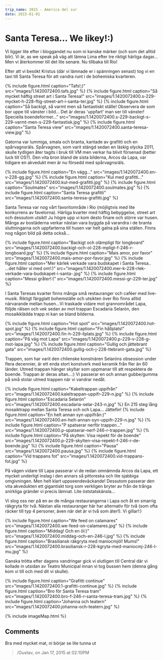 ```yaml
---
trip_name: 2015 - America del sur
date: 2015-01-01
---
```


# Santa Teresa... We likey!:)

Vi ligger lite efter i bloggandet nu som ni kanske märker (och som det alltid blir). Vi är, as we speak på väg att lämna Lima efter tre riktigt härliga dagar... Men vi återkommer till det lite senare. Nu tillbaka till Rio!

Efter att vi besökt Kristus (där vi lämnade er i spänningen senast) tog vi en taxi till Santa Teresa för att vandra runt i de bohemiska kvarteren.

{% include figure.html caption="Tafs!;)" src="images/1.1420072400.tafs.jpg" %}
{% include figure.html caption="Så mycket häftig street art i Santa Teresa!" src="images/1.1420072400.s-229-mycket-h-228-ftig-street-art-i-santa-ter.jpg" %}
{% include figure.html caption="Så backigt, så varmt men så fantastiskt ställe! Observera de som bor uppe till vänster i bild... Det är deras 'uppfart' man ser till vänster! Speciella boendeformer..." src="images/1.1420072400.s-229-backigt-s-229-varmt-men-s-229-fantastisk.jpg" %}
{% include figure.html caption="Santa Teresa view" src="images/1.1420072400.santa-teresa-view.jpg" %}

Gatorna var lummiga, smala och branta, kantade av grafitti och en spårvagnsräls. Spårvagnen, som varit stängd sedan en läskig olycka 2011, skulle tydligen åter tagits i bruk till VM men verkar ha blivit försenad (better luck till OS?). Den vita bron bland de sista bilderna, Arcos da Lapa, var tidigare en akvedukt men är nu försedd med spårvagnsräls.

{% include figure.html caption="En vägg..." src="images/1.1420072400.en-v-228-gg.jpg" %}
{% include figure.html caption="Kul med grafitti..." src="images/1.1420072400.kul-med-grafitti.jpg" %}
{% include figure.html caption="Soulmates" src="images/1.1420072400.soulmates.jpg" %}
{% include figure.html caption="Santa Teresa grafitti" src="images/1.1420072400.santa-teresa-grafitti.jpg" %}

Santa Teresa var nog vårt favoritområde i Rio (möjligtvis med lite konkurrens av favelorna). Härliga kvarter med häftig bebyggelse, street art och dessutom utsikt! Ju högre upp vi kom desto finare och större var husen. Många av bostäderna verkar nästan vara byggda på varandra i de branta sluttningarna och uppfarterna till husen var helt galna på sina ställen. Finns nog någon bild på detta också...

{% include figure.html caption="Backigt och olämpligt för longboard" src="images/1.1420072400.backigt-och-ol-228-mpligt-f-246-r-longboard.jpg" %}
{% include figure.html caption="Mais amor, por favor" src="images/1.1420072400.mais-amor-por-favor.jpg" %}
{% include figure.html caption="Mer kärlek verkade vara budskapet i Santa Teresa.. ...det håller vi med om!:)" src="images/1.1420072400.mer-k-228-rlek-verkade-vara-budskapet-i-santa-.jpg" %}
{% include figure.html caption="Messi gråter!:(" src="images/1.1420072400.messi-gr-229-ter.jpg" %}

I Santa Teresas kvarter finns många små restauranger och caféer med live-musik. Riktigt färgglatt bohemställe och utsikten över Rio finns alltid närvarande mellan husen...Vi traskade vidare mot grannområdet Lapa, följde rälsen och vek sedan av mot trappan Escadaria Selarón, den mosaikklädda trapp ni kan se bland bilderna.

{% include figure.html caption="Hot spot" src="images/1.1420072400.hot-spot.jpg" %}
{% include figure.html caption="Fin hållplats!" src="images/1.1420072400.fin-h-229-llplats.jpg" %}
{% include figure.html caption="På väg mot Lapa" src="images/1.1420072400.p-229-v-228-g-mot-lapa.jpg" %}
{% include figure.html caption="Gullig och jättebrant gata" src="images/1.1420072400.gullig-och-j-228-ttebrant-gata.jpg" %}

Trappen, som har varit den chilenske konstnären Selaróns obsession under flera decennier, är ett enda stort konstverk med keramik från fler än 60 länder. Utmed trappan hänger skyltar som uppmanar till att respektera de boende. Trappan är deras altan...:) Vi passerar en och annan gubbe/gumma på små stolar utmed trappen när vi vandrar nedåt.

{% include figure.html caption="Kakeltrappan uppifrån" src="images/1.1420072400.kaleltrappan-uppifr-229-n.jpg" %}
{% include figure.html caption="Escadaria Selarón" src="images/1.1420072400.escadaria-selar-243-n.jpg" %}
En 215 steg lång mosaiktrapp mellan Santa Teresa och och Lapa... Jättefin!
{% include figure.html caption="En helt annan syn uppifrån:)" src="images/1.1420072400.en-helt-annan-syn-uppifr-229-n.jpg" %}
{% include figure.html caption="P spatserar nerför trappen..." src="images/1.1420072400.p-spatserar-nerf-246-r-trappen.jpg" %}
{% include figure.html caption="På skylten: Visa repekt för de boende" src="images/1.1420072400.p-229-skylten-visa-repekt-f-246-r-de-boende.jpg" %}
{% include figure.html caption="Pausa" src="images/1.1420072400.pausa.jpg" %}
{% include figure.html caption="Vid trappans fot" src="images/1.1420072400.vid-trappans-fot.jpg" %}

På vägen vidare till Lapa passerar vi de redan omnämnda Arcos da Lapa, ett mycket underligt inslag i den annars så pittoreska och lite sjabbiga omgivningen. Men helt klart uppseendeväckande! Dessutom passerar den vita akvedukten ett gigantiskt torg som verkligen bryter av från de trånga snirkliga gränder vi precis lämnat. Lite öststatskänsla...

Vi slog oss ner på en av de många restaurangerna i Lapa och åt en smarrig räkgryta för två. Nästan alla restauranger här har alternativ för två (som ofta räcker till typ 4 personer, även när det är vi två som äter!). Vi gillar!:)

{% include figure.html caption="We feed on calamares" src="images/1.1420072400.we-feed-on-calamares.jpg" %}
{% include figure.html caption="Middag! Och en öl:)" src="images/1.1420072400.middag-och-en-246-l.jpg" %}
{% include figure.html caption="Brasiliansk räkgryta med maniocmjöl! Mums!" src="images/1.1420072400.brasiliansk-r-228-kgryta-med-maniocmj-246-l-mu.jpg" %}

Ganska trötta efter dagens vandringar gick vi slutligen till Central där vi kollade in utsidan av Teatro Municipal innan vi tog bussen hem (denna gång kom vi till och med dit vi skulle).

{% include figure.html caption="Grafitti continue" src="images/1.1420072400.1-grafitti-continue.jpg" %}
{% include figure.html caption="Bro för Santa Teresa tram" src="images/1.1420072400.bro-f-246-r-santa-teresa-tram.jpg" %}
{% include figure.html caption="Johanna och teatern" src="images/1.1420072400.johanna-och-teatern.jpg" %}

{% include imageMap.html %}

## Comments

Bra med mycket mat, ni börjar se lite tunna ut
> /Gustav, on Jan 17, 2015 at 02:10PM

